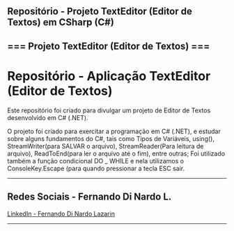## Repositório - Projeto TextEditor (Editor de Textos) em CSharp (C#) ##

## === Projeto TextEditor (Editor de Textos)  ===

# Repositório - Aplicação TextEditor (Editor de Textos)
Este repositório foi criado para divulgar um projeto de Editor de Textos desenvolvido em C# (.NET).

O projeto foi criado para exercitar a programação em C# (.NET), e estudar sobre alguns fundamentos do C#, 
tais como Tipos de Variáveis, using(), StreamWriter(para SALVAR o arquivo), StreamReader(Para leitura de arquivo), ReadToEnd(para ler o arquivo até o fim), entre outras; 
Foi utilizado também a função condicional DO _ WHILE e nela utilizamos o ConsoleKey.Escape (para quando pressionar a tecla ESC sair.

---

## Redes Sociais - Fernando Di Nardo L.
[LinkedIn - Fernando Di Nardo Lazarin](https://www.linkedin.com/in/fernando-di-nardo-lazarin-82037975/)

---
